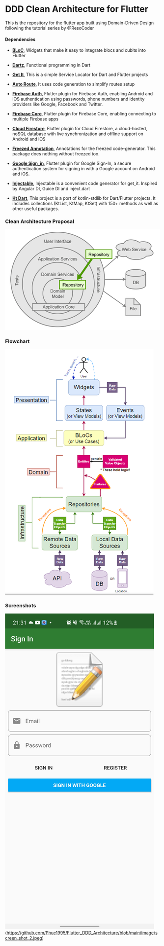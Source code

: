 # DDD Clean Architecture for Flutter

This is the repository for the flutter app built using Domain-Driven Design following the tutorial series by @ResoCoder


#### Dependencies

- [**BLoC**](https://pub.dev/packages/flutter_bloc), Widgets that make it easy to integrate blocs and cubits into Flutter
 
- [**Dartz**](https://pub.dev/packages/dartz), Functional programming in Dart
 
 - [**Get It**](https://pub.dev/packages/get_it), This is a simple Service Locator for Dart and Flutter projects

 - [**Auto Route**](https://pub.dev/packages/auto_route), It uses code generation to simplify routes setup
 
 - [**Firebase Auth**](https://pub.dev/packages?q=Firebase+Auth), Flutter plugin for Firebase Auth, enabling Android and iOS authentication using passwords, phone numbers and identity providers like Google, Facebook and Twitter.

 - [**Firebase Core**](https://pub.dev/packages/firebase_core), Flutter plugin for Firebase Core, enabling connecting to multiple Firebase apps

- [**Cloud Firestore**](https://pub.dev/packages?q=cloud_firestore), Flutter plugin for Cloud Firestore, a cloud-hosted, noSQL database with live synchronization and offline support on Android and iOS

- [**Freezed Annotation**](https://pub.dev/packages?q=freezed_annotation), Annotations for the freezed code-generator. This package does nothing without freezed too.

- [**Google Sign_in**](https://pub.dev/packages?q=google_sign_in), Flutter plugin for Google Sign-In, a secure authentication system for signing in with a Google account on Android and iOS.

- [**Injectable**](https://pub.dev/packages?q=injectable), Injectable is a convenient code generator for get_it. Inspired by Angular DI, Guice DI and inject.dart

- [**Kt Dart**](https://pub.dev/packages/kt_dart), This project is a port of kotlin-stdlib for Dart/Flutter projects. It includes collections (KtList, KtMap, KtSet) with 150+ methods as well as other useful packages.


 
 


### Clean Architecture Proposal
![CleanArchitecture](https://github.com/Phuc1995/Flutter_DDD_Architecture/blob/main/image/Architecture_Proposal.PNG)

### Flowchart
![Clean-Architecture-Flutter-Diagram](https://github.com/Phuc1995/Flutter_DDD_Architecture/blob/main/image/Flow_chart.PNG)


### Screenshots
![](https://github.com/Phuc1995/Flutter_DDD_Architecture/blob/main/image/screen_shot_1.jpeg)(https://github.com/Phuc1995/Flutter_DDD_Architecture/blob/main/image/screen_shot_2.jpeg)

